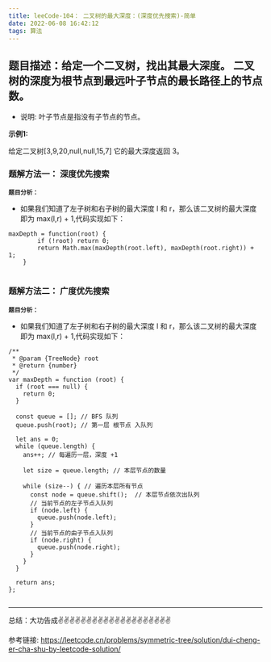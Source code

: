 ```yaml
---
title: leeCode-104： 二叉树的最大深度：(深度优先搜索)-简单
date: 2022-06-08 16:42:12
tags: 算法
---
```

<meta name="referrer" content="no-referrer"/>

## 题目描述：给定一个二叉树，找出其最大深度。 二叉树的深度为根节点到最远叶子节点的最长路径上的节点数。

* 说明: 叶子节点是指没有子节点的节点。


**示例1:**


给定二叉树[3,9,20,null,null,15,7] 它的最大深度返回 3。



### 题解方法一： 深度优先搜索

**`题目分析：`**
* 如果我们知道了左子树和右子树的最大深度 l 和 r，那么该二叉树的最大深度即为 max(l,r) + 1,代码实现如下：
```
maxDepth = function(root) {
        if (!root) return 0;
        return Math.max(maxDepth(root.left), maxDepth(root.right)) + 1;
    }


```

### 题解方法二： 广度优先搜索

**`题目分析：`**
* 如果我们知道了左子树和右子树的最大深度 l 和 r，那么该二叉树的最大深度即为 max(l,r) + 1,代码实现如下：
```
/**
 * @param {TreeNode} root
 * @return {number}
 */
var maxDepth = function (root) {
  if (root === null) {
    return 0;
  }

  const queue = []; // BFS 队列
  queue.push(root); // 第一层 根节点 入队列

  let ans = 0;
  while (queue.length) {
    ans++; // 每遍历一层，深度 +1

    let size = queue.length; // 本层节点的数量

    while (size--) { // 遍历本层所有节点
      const node = queue.shift();  // 本层节点依次出队列
      // 当前节点的左子节点入队列
      if (node.left) {
        queue.push(node.left);
      }
      // 当前节点的由子节点入队列
      if (node.right) {
        queue.push(node.right);
      }
    }
  }

  return ans;
};


```


 ---
总结：大功告成✌️✌️✌️✌️✌️✌️✌️✌️✌️✌️✌️✌️✌️✌️✌️✌️✌️✌️✌️✌️

参考链接:
https://leetcode.cn/problems/symmetric-tree/solution/dui-cheng-er-cha-shu-by-leetcode-solution/

